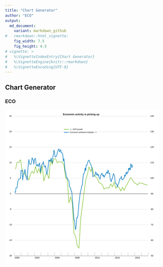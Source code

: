 ```yaml
---
title: "Chart Generator"
author: "ECO"
output: 
  md_document:
    variant: markdown_github
#   rmarkdown::html_vignette:
    fig_width: 7.5
    fig_height: 4.5
# vignette: >
#   %\VignetteIndexEntry{Chart Generator}
#   %\VignetteEngine{knitr::rmarkdown}
#   %\VignetteEncoding{UTF-8}
---
```


## Chart Generator

### ECO













<img src="plots/plot-1.svg" title="plot of chunk plot" alt="plot of chunk plot" style="display: block; margin: auto;" />


